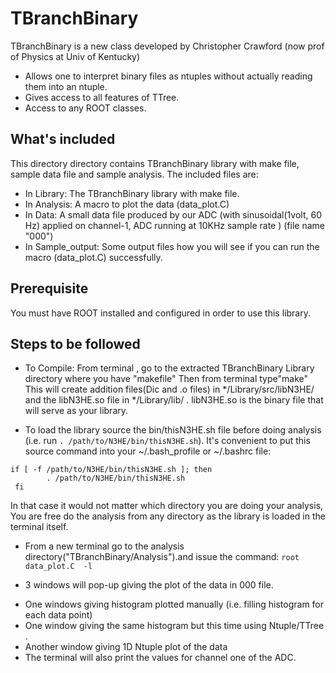 TBranchBinary
=============

TBranchBinary is a new class developed by Christopher Crawford (now prof of Physics at Univ of Kentucky)

   * Allows one to interpret binary files as ntuples without actually reading them into an ntuple.
   * Gives access to all features of TTree.
   * Access to any ROOT classes.


What's included
---------------

This directory directory contains TBranchBinary library with make file, sample data file and sample analysis.
The included files are:
 * In Library: The TBranchBinary library with make file.
 * In Analysis: A macro to plot the data (data_plot.C)
 * In Data: A small data file produced by our ADC (with sinusoidal(1volt, 60 Hz) applied on channel-1, ADC running at 10KHz sample rate ) (file name "000")
 * In Sample_output: Some output files how you will see if you can run the macro (data_plot.C) successfully.

Prerequisite
------------

You must have ROOT installed and configured in order to use this library.

Steps to be followed
--------------------

* To Compile:
From terminal , go to the extracted TBranchBinary Library directory where you have "makefile"
Then from terminal type"make"
This will create addition files(Dic and .o files) in */Library/src/libN3HE/ and the libN3HE.so file in */Library/lib/ .
libN3HE.so is the binary file that will serve as your library.


* To load the library source the bin/thisN3HE.sh file before doing analysis (i.e. run `. /path/to/N3HE/bin/thisN3HE.sh`).  It's convenient to put this source command into your ~/.bash_profile or ~/.bashrc file:

 
```
if [ -f /path/to/N3HE/bin/thisN3HE.sh ]; then 
        . /path/to/N3HE/bin/thisN3HE.sh
 fi 
```

In that case it would not matter which directory you are doing your analysis, You are free do the analysis from any directory as the library is loaded in the terminal itself.

* From a new terminal go to the analysis directory("TBranchBinary/Analysis").and issue the command:
 `root data_plot.C  -l`

* 3 windows will pop-up giving the plot of the data in 000 file.
- One windows giving histogram plotted manually (i.e. filling histogram for each data point)
- One window giving the same histogram but this time using Ntuple/TTree .
- Another window giving 1D Ntuple plot of the data
- The terminal will also print the values for channel one of the ADC.


